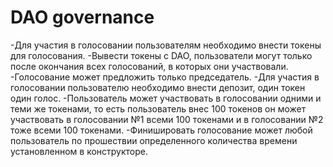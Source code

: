 # DAO governance

-Для участия в голосовании пользователям необходимо внести  токены для голосования. 
-Вывести токены с DAO, пользователи могут только после окончания всех голосований, в которых они участвовали. 
-Голосование может предложить только председатель.
-Для участия в голосовании пользователю необходимо внести депозит, один токен один голос. 
-Пользователь может участвовать в голосовании одними и теми же токенами, то есть пользователь внес 100 токенов он может участвовать в голосовании №1 всеми 100 токенами и в голосовании №2 тоже всеми 100 токенами.
-Финишировать голосование может любой пользователь по прошествии определенного количества времени установленном в конструкторе.
